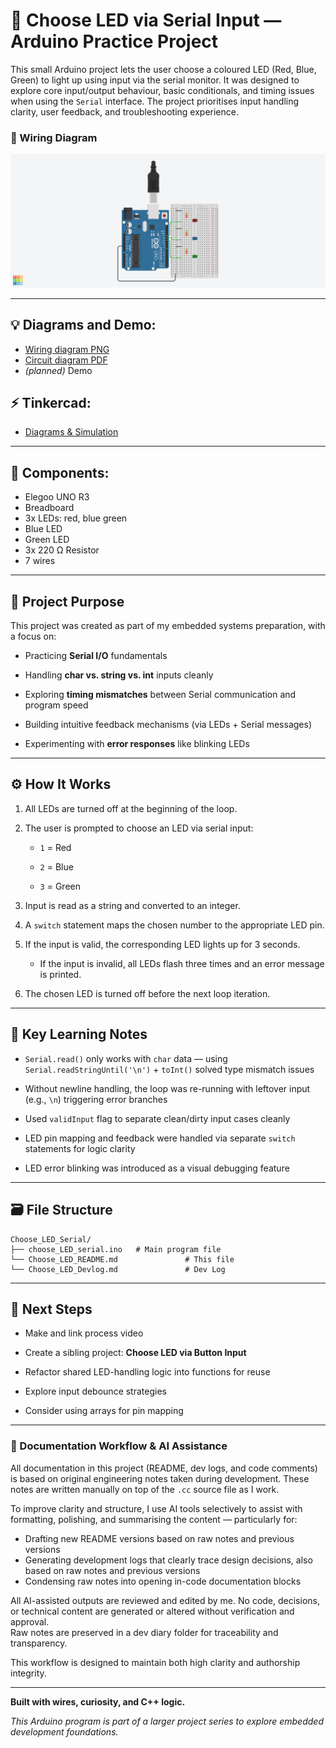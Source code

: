 # 🔌 Choose LED via Serial Input — Arduino Practice Project

This small Arduino project lets the user choose a coloured LED (Red, Blue, Green) to light up using input via the serial monitor. It was designed to explore core input/output behaviour, basic conditionals, and timing issues when using the `Serial` interface. The project prioritises input handling clarity, user feedback, and troubleshooting experience.

### 🔧 Wiring Diagram

![Breadboard with red, green, and blue LEDs connected to Elegoo UNO](./Diagrams_and_Demo/choose_led_serial_wiring.png)

---
## 💡 Diagrams and Demo:

- [Wiring diagram PNG](https://github.com/s-0-p-h-i-a/Arduino_Practice/tree/main/Choose_LED_Serial/Diagrams_and_Demo/choose_led_serial_wiring.png)
- [Circuit diagram PDF](https://github.com/s-0-p-h-i-a/Arduino_Practice/tree/main/Choose_LED_Serial/Diagrams_and_Demo/choose_led_serial_circuit.pdf)
- _(planned)_ Demo

## ⚡️ Tinkercad:
- [Diagrams & Simulation](https://www.tinkercad.com/things/80gbNEcKRgH-choose-led-via-serial?sharecode=n9BNBrZXaVYD4yKGmNLrOhBrsblqBlJRCTXiEIaLozY)

---
## 🧩 Components:

- Elegoo UNO R3
- Breadboard
- 3x LEDs: red, blue green
- Blue LED
- Green LED
- 3x 220 Ω Resistor
- 7 wires

---
## 🎯 Project Purpose

This project was created as part of my embedded systems preparation, with a focus on:

- Practicing **Serial I/O** fundamentals

- Handling **char vs. string vs. int** inputs cleanly

- Exploring **timing mismatches** between Serial communication and program speed

- Building intuitive feedback mechanisms (via LEDs + Serial messages)

- Experimenting with **error responses** like blinking LEDs

---
## ⚙️ How It Works

1. All LEDs are turned off at the beginning of the loop.

2. The user is prompted to choose an LED via serial input:

	- `1` = Red

    - `2` = Blue

    - `3` = Green

3. Input is read as a string and converted to an integer.

4. A `switch` statement maps the chosen number to the appropriate LED pin.

5. If the input is valid, the corresponding LED lights up for 3 seconds.

    - If the input is invalid, all LEDs flash three times and an error message is printed.

6. The chosen LED is turned off before the next loop iteration.

---
## 🧠 Key Learning Notes

- `Serial.read()` only works with `char` data — using `Serial.readStringUntil('\n')` + `toInt()` solved type mismatch issues

- Without newline handling, the loop was re-running with leftover input (e.g., `\n`) triggering error branches

- Used `validInput` flag to separate clean/dirty input cases cleanly

- LED pin mapping and feedback were handled via separate `switch` statements for logic clarity

- LED error blinking was introduced as a visual debugging feature

---
## 🗃️ File Structure

```
Choose_LED_Serial/
├── choose_LED_serial.ino   # Main program file
└── Choose_LED_README.md               # This file
└── Choose_LED_Devlog.md               # Dev Log
```

---
## 🚧 Next Steps

- Make and link process video

- Create a sibling project: **Choose LED via Button Input**

- Refactor shared LED-handling logic into functions for reuse

- Explore input debounce strategies

- Consider using arrays for pin mapping

---
### 🧠 Documentation Workflow & AI Assistance

All documentation in this project (README, dev logs, and code comments) is based on original engineering notes taken during development. These notes are written manually on top of the `.cc` source file as I work.

To improve clarity and structure, I use AI tools selectively to assist with formatting, polishing, and summarising the content — particularly for:
- Drafting new README versions based on raw notes and previous versions
- Generating development logs that clearly trace design decisions, also based on raw notes and previous versions
- Condensing raw notes into opening in-code documentation blocks

All AI-assisted outputs are reviewed and edited by me. No code, decisions, or technical content are generated or altered without verification and approval.  
Raw notes are preserved in a dev diary folder for traceability and transparency.

This workflow is designed to maintain both high clarity and authorship integrity.

---

**Built with wires, curiosity, and C++ logic.**

_This Arduino program is part of a larger project series to explore embedded development foundations._
